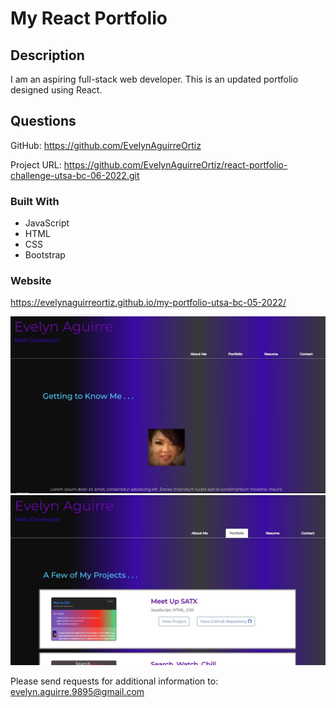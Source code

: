 # My React Portfolio

## Description

I am an aspiring full-stack web developer. This is an updated portfolio designed using React.

## Questions

GitHub:
<https://github.com/EvelynAguirreOrtiz>

Project URL:
<https://github.com/EvelynAguirreOrtiz/react-portfolio-challenge-utsa-bc-06-2022.git>

### Built With

- JavaScript
- HTML
- CSS
- Bootstrap

### Website

https://evelynaguirreortiz.github.io/my-portfolio-utsa-bc-05-2022/

![](./public/images/portfolio-screenshot.jpg)
![](./public/images/portfolio-screenshot2.jpg)

Please send requests for additional information to:
<evelyn.aguirre.9895@gmail.com>
